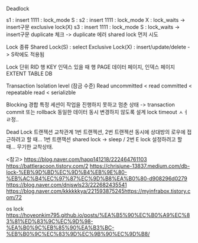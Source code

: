 Deadlock

s1 : insert 1111 : lock_mode S : 
s2 : insert 1111 : lock_mode X : lock_waits -> insert구문 exclusive lock(X)
s3 : insert 1111 : lock_mode S : lock_waits -> insert구문 duplicate 체크 -> duplicate 에러 shared lock 먼저 시도

Lock 종류
Shared Lock(S) : select
Exclusive Lock(X) : insert/update/delete -> S락에도 적용됨

Lock 단위
RID 행
KEY 인덱스 있을 때 행
PAGE 데이터 페이지, 인덱스 페이지
EXTENT 
TABLE
DB

Transaction Isolation level (잠금 수준)
Read uncommitted < read committed < repeatable read < serializble

Blocking 경합
특정 세션이 작업을 진행하지 못하고 멈춘 상태 -> transaction commit 또는 rollback
동일한 데이터 동시 변경하지 않도록 설계
lock timeout ㅅㅓㄹ정..

Dead Lock
트랜젝션 교착관계
1번 트랜젝션, 2번 트랜젝션 동시에 상대방의 로우에 접근하려고 할 때...
1번 트랜잭션 shared lock -> sleep / 2번 E lock 설정하려고 할 때... 무기한 교착상태.


<참고>
https://blog.naver.com/happ141218/222464761103
https://battleracoon.tistory.com/2
https://chrisjune-13837.medium.com/db-lock-%EB%9D%BD%EC%9D%B4%EB%9E%80-%EB%AC%B4%EC%97%87%EC%9D%B8%EA%B0%80-d908296d0279
https://blog.naver.com/dnjswls23/222682435541
https://blog.naver.com/kkkkkkya/221593875245https://myinfrabox.tistory.com/72

os lock
https://hoyeonkim795.github.io/posts/%EA%B5%90%EC%B0%A9%EC%83%81%ED%83%9C%EC%9D%98-%EA%B0%9C%EB%85%90%EA%B3%BC-%EB%B0%9C%EC%83%9D%EC%9B%90%EC%9D%B8/

